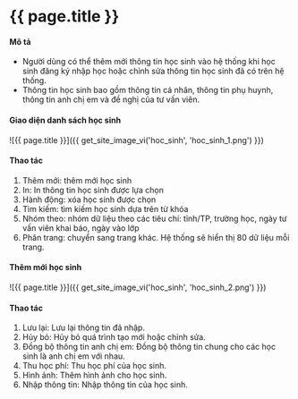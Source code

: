 # {{ page.title }}


#### Mô tả
- Người dùng  có thể thêm mới thông tin học sinh vào hệ thống khi học sinh đăng ký nhập học hoặc chỉnh sửa thông tin học sinh đã có trên hệ thống.
- Thông tin học sinh bao gồm thông tin cá nhân, thông tin phụ huynh, thông tin anh chị em và đề nghị của tư vấn viên.



#### Giao diện danh sách học sinh
![{{ page.title }}]({{ get_site_image_vi('hoc_sinh', 'hoc_sinh_1.png') }})
#### Thao tác
1.	Thêm mới: thêm mới học sinh
2.	In: In thông tin học sinh được lựa chọn
3.	Hành động: xóa học sinh được chọn
4.	Tìm kiếm: tìm kiếm học sinh dựa trên từ khóa
5.  Nhóm theo: nhóm dữ liệu theo các tiêu chí: tỉnh/TP, trường học, ngày tư vấn viên khai báo, ngày vào lớp
6.	Phân trang: chuyển sang trang khác. Hệ thống sẽ hiển thị 80 dữ liệu mỗi trang.

#### Thêm mới học sinh
![{{ page.title }}]({{ get_site_image_vi('hoc_sinh', 'hoc_sinh_2.png') }})
#### Thao tác
1. Lưu lại: Lưu lại thông tin đã nhập.
2. Hủy bỏ: Hủy bỏ quá trình tạo mới hoặc chỉnh sửa.
3. Đồng bộ thông tin anh chị em: Đồng bộ thông tin chung cho các học sinh là anh chị em với nhau. 
4. Thu học phí: Thu học phí của học sinh.
5. Hình ảnh: Thêm hình ảnh cho học sinh.
6. Nhập thông tin: Nhập thông tin của học sinh.